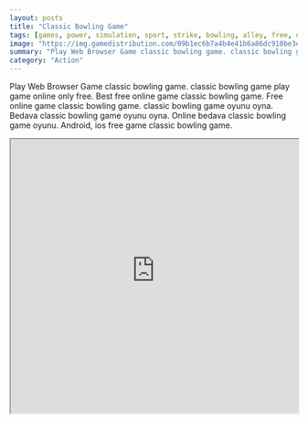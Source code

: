 ```yaml
---
layout: posts
title: "Classic Bowling Game"
tags: [games, power, simulation, sport, strike, bowling, alley, free, online, games, oyna, game, free, games, play, play, games]
image: "https://img.gamedistribution.com/09b1ec6b7a4b4e41b6a86dc910be3e79.jpg"
summary: "Play Web Browser Game classic bowling game. classic bowling game play game online only free. Best free online game classic bowling game. Free online game classic bowling game. classic bowling game oyunu oyna. Bedava classic bowling game oyunu oyna. Online bedava classic bowling game oyunu. Android, ios free game classic bowling game."
category: "Action"
---
```


Play Web Browser Game classic bowling game. classic bowling game play game online only free. Best free online game classic bowling game. Free online game classic bowling game. classic bowling game oyunu oyna. Bedava classic bowling game oyunu oyna. Online bedava classic bowling game oyunu. Android, ios free game classic bowling game.

<iframe width="100%" height="480px;" src="https://html5.gamedistribution.com/09b1ec6b7a4b4e41b6a86dc910be3e79/"></iframe>